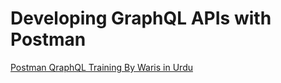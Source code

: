 # Developing GraphQL APIs with Postman

[Postman QraphQL Training By Waris in Urdu](https://www.youtube.com/watch?v=0srkr4MhMn4)
